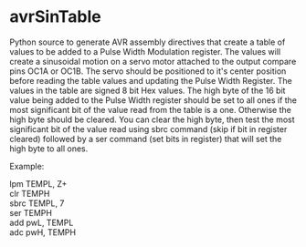 # avrSinTable
Python source to generate AVR assembly directives that create a table of values to be added to a 
Pulse Width Modulation register.  The values will create a sinusoidal motion on a servo motor attached 
to the output compare pins OC1A or OC1B.  The servo should be positioned to it's center position before
reading the table values and updating the Pulse Width Register.  The values in the table are signed 8 bit 
Hex values.  The high byte of the 16 bit value being added to the Pulse Width register should be set to all 
ones if the most significant bit of the value read from the table is a one.  Otherwise the high byte should 
be cleared.  You can clear the high byte, then test the most significant bit of the value read using sbrc 
command (skip if bit in register cleared) followed by a ser command (set bits in register) that will set 
the high byte to all ones.

Example:<br>

lpm   TEMPL, Z+<br>
clr   TEMPH<br>
sbrc  TEMPL, 7<br>
ser   TEMPH<br>
add   pwL, TEMPL<br>
adc   pwH, TEMPH<br>

